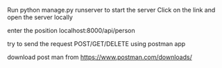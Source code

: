 Run python manage.py runserver to start the server
Click on the link and open the server locally

enter the position localhost:8000/api/person

try to send the request POST/GET/DELETE using postman app

download post man from https://www.postman.com/downloads/
